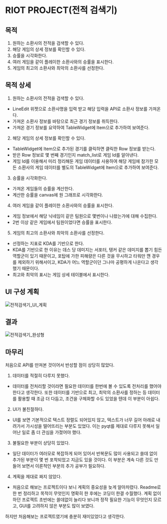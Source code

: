 # RIOT PROJECT(전적 검색기)

## 목적
1. 원하는 소환사의 전적을 검색할 수 있다.
2. 해당 게임의 상세 정보를 확인할 수 있다.
3. 승률을 시각화한다.
4. 여러 게임을 같이 플레이한 소환사와의 승률을 표시한다.
5. 게임의 최고의 소환사와 최악의 소환사를 선정한다.

## 목적 상세
1. 원하는 소환사의 전적을 검색할 수 있다.
- LineEdit 위젯으로 소환사명을 입력 받고 해당 입력을 API로 소환사 정보를 가져온다.
- 가져온 소환사 정보를 바탕으로 최근 경기 정보를 취득한다.
- 가져온 경기 정보를 요약하여 TableWidget에 Item으로 추가하여 보여준다.

2. 해당 게임의 상세 정보를 확인할 수 있다.
- TableWidget에 Item으로 추가된 경기를 클릭하면 클릭한 Row 정보를 받는다.
- 받은 Row 정보로 몇 번째 경기인지 match_list로 게임 Id를 알아낸다.
- 게임 Id를 이용해서 미리 정리해둔 게임 데이터를 사용하여 해당 게임에 참가한 모든 소환사의 게임 데이터를 별도의 TableWidget에 Item으로 추가하여 보여준다.

3. 승률을 시각화한다.
- 가져온 게임들의 승률을 계산한다.
- 계산한 승률을 canvas에 원 그래프로 시각화한다.

4. 여러 게임을 같이 플레이한 소환사와의 승률을 표시한다.
- 게임 정보에서 해당 닉네임이 같은 팀원으로 몇번이나 나왔는가에 대해 수집한다.
- 2번 이상 같은 게임에서 팀원이었다면 승률을 표시한다.

5. 게임의 최고의 소환사와 최악의 소환사를 선정한다.
- 선정하는 지표로 KDA를 기반으로 한다.
- KDA를 기반으로 한 이유는 데스 당 데미지는 서포터, 탱커 같은 데미지를 뽑기 힘든 역할군이 있기 때문이고, 포탑에 가한 피해량은 다른 것을 무시하고 타워만 깬 경우를 제외하기 위해서이고, KDA가 어느 역할군이던 그나마 공평하게 나온다고 생각했기 때문이다.
- 최고와 최악의 표시는 게임 상세 테이블에서 표시한다.

## UI 구성 계획
![전적검색기_UI_계획](https://user-images.githubusercontent.com/38313522/144393649-39f4c7c5-0396-480c-929a-fcbf05c95bc8.png)

## 결과
![전적검색기_완성형](https://user-images.githubusercontent.com/38313522/145007218-ac9c0a7f-f9af-4faa-b0f0-d52b8e19de05.PNG)

## 마무리
처음으로 API를 만져본 것이어서 반성할 점이 상당히 많았다.  
1. 데이터를 적절히 다루지 못했다.
- 데이터를 전처리할 것이라면 필요한 데이터를 한번에 볼 수 있도록 전처리를 했어야 한다고 생각한다. 또한 데이터를 기반으로 최고, 최악의 소환사를 정하는 등 데이터를 활용할 때 조금 더 다듬고, 조건을 구체화할 수도 있었을 텐데 이 부분이 아쉽다.

2. UI가 불친절하다.
- UI를 보면 기본적으로 텍스트 정렬도 되어있지 않고, 텍스트가 너무 길어 아래로 내려가서 가시성을 떨어뜨리는 부분도 있었다. 이는 pyqt를 제대로 다루지 못해서 일어난 일로 좀 더 관심을 가졌어야 했다.

3. 불필요한 부분이 상당히 있었다.
- 일단 데이터가 여러모로 복잡하게 되어 있어서 반복문도 많이 사용되고 쓸데 없이 추가된 부분이 몇 번 포착되었고 지금도 있을 것이다. 이 부분은 계속 다른 것도 만들어 보면서 이론적인 부분의 추가 공부가 필요하다.

4. 계획을 제대로 짜지 않았다.
- 처음으로 해보는 프로젝트이다 보니 계획의 중요성을 늦게 알아차렸다. Readme로 한 번 정리하고 목적이 무엇인지 명확히 한 후에는 코딩이 한결 수월했다. 계획 없이 하던 프로젝트 초반에는 쓸데없이 늘리다 보니까 정작 필요한 기능이 무엇인지 모르고, GUI를 고려하지 않은 부분도 많이 보였다.

하지만 처음해보는 프로젝트였기에 충분히 재미있었다고 생각한다.